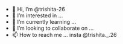 - 👋 Hi, I’m @trishita-26
- 👀 I’m interested in ...
- 🌱 I’m currently learning ...
- 💞️ I’m looking to collaborate on ...
- 📫 How to reach me ... insta @trishita._.26

<!---
trishita-26/trishita-26 is a ✨ special ✨ repository because its `README.md` appears on your GitHub profile.
You can click the Preview link to take a look at your changes.
--->
